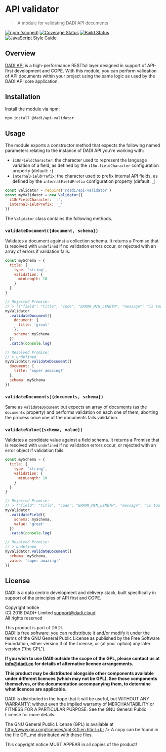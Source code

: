 # API validator

> A module for validating DADI API documents

[![npm (scoped)](https://img.shields.io/npm/v/@dadi/api-validator.svg?maxAge=10800&style=flat-square)](https://www.npmjs.com/package/@dadi/api-validator)
[![Coverage Status](https://coveralls.io/repos/github/dadi/api-validator/badge.svg?branch=master)](https://coveralls.io/github/dadi/api-validator?branch=master)
[![Build Status](https://travis-ci.org/dadi/api-validator.svg?branch=master)](https://travis-ci.org/dadi/api-validator)
[![JavaScript Style Guide](https://img.shields.io/badge/code%20style-standard-brightgreen.svg?style=flat-square)](http://standardjs.com/)

## Overview

[DADI API](https://dadi.cloud/api) is a high-performance RESTful layer designed in support of API-first development and COPE. With this module, you can perform validation of API documents within your project using the same logic as used by the DADI API core application.

## Installation

Install the module via npm:

```bash
npm install @dadi/api-validator
```

## Usage

The module exports a constructor method that expects the following named parameters relating to the instance of DADI API you're working with:

- `i18nFieldCharacter`: the character used to represent the language variation of a field, as defined by the `i18n.fieldCharacter` configuration property (default: `:`)
- `internalFieldPrefix`: the character used to prefix internal API fields, as defined by the `internalFieldPrefix` configuration property (default: `_`)

```js
const Validator = require('@dadi/api-validator')
const myValidator = new Validator({
  i18nFieldCharacter: ':',
  internalFieldPrefix: '_'
})
```

The `Validator` class contains the following methods.

### `validateDocument({document, schema})`

Validates a document against a collection schema. It returns a Promise that is resolved with `undefined` if no validation errors occur, or rejected with an array of errors if validation fails.

```js
const mySchema = {
  title: {
    type: 'string',
    validation: {
      minLength: 10
    }
  }
}

// Rejected Promise:
// > [{"field": "title", "code": "ERROR_MIN_LENGTH", "message": "is too short"}]
myValidator
  .validateDocument({
    document: {
      title: 'great'
    },
    schema: mySchema
  })
  .catch(console.log)

// Resolved Promise:
// > undefined
myValidator.validateDocument({
  document: {
    title: 'super amazing!'
  },
  schema: mySchema
})
```

### `validateDocuments({documents, schema})`

Same as `validateDocument` but expects an array of documents (as the `documents` property) and performs validation on each one of them, aborting the process once one of the documents fails validation.

### `validateValue({schema, value})`

Validates a candidate value against a field schema. It returns a Promise that is resolved with `undefined` if no validation errors occur, or rejected with an error object if validation fails.

```js
const mySchema = {
  title: {
    type: 'string',
    validation: {
      minLength: 10
    }
  }
}

// Rejected Promise:
// > {"field": "title", "code": "ERROR_MIN_LENGTH", "message": "is too short"}
myValidator
  .validateField({
    schema: mySchema,
    value: 'great'
  })
  .catch(console.log)

// Resolved Promise:
// > undefined
myValidator.validateDocument({
  schema: mySchema,
  value: 'super amazing!'
})
```

## License

DADI is a data centric development and delivery stack, built specifically in support of the principles of API first and COPE.

Copyright notice<br />
(C) 2018 DADI+ Limited <support@dadi.cloud><br />
All rights reserved

This product is part of DADI.<br />
DADI is free software: you can redistribute it and/or modify
it under the terms of the GNU General Public License as published by
the Free Software Foundation, either version 3 of the License, or
(at your option) any later version ("the GPL").

**If you wish to use DADI outside the scope of the GPL, please
contact us at info@dadi.co for details of alternative licence
arrangements.**

**This product may be distributed alongside other components
available under different licences (which may not be GPL). See
those components themselves, or the documentation accompanying
them, to determine what licences are applicable.**

DADI is distributed in the hope that it will be useful,
but WITHOUT ANY WARRANTY; without even the implied warranty of
MERCHANTABILITY or FITNESS FOR A PARTICULAR PURPOSE. See the
GNU General Public License for more details.

The GNU General Public License (GPL) is available at
http://www.gnu.org/licenses/gpl-3.0.en.html.<br />
A copy can be found in the file GPL.md distributed with
these files.

This copyright notice MUST APPEAR in all copies of the product!
